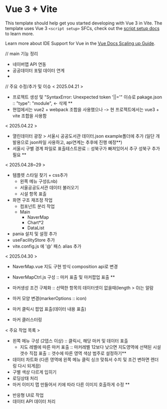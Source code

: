 # Vue 3 + Vite

This template should help get you started developing with Vue 3 in Vite. The template uses Vue 3 `<script setup>` SFCs, check out the [script setup docs](https://v3.vuejs.org/api/sfc-script-setup.html#sfc-script-setup) to learn more.

Learn more about IDE Support for Vue in the [Vue Docs Scaling up Guide](https://vuejs.org/guide/scaling-up/tooling.html#ide-support).

// main 기능 정리
- 네이버맵 API 연동
- 공공데이터 포털 데이터 연계
- 

// 주요 수정/추가 및 이슈
< 2025.04.21 >
- 프로젝트 생성 및 "SyntaxError: Unexpected token '||='" 이슈로 pakage.json :: "type": "module", ← 삭제 **
- 현업에서는 vue2 + webpack 조합을 사용했으나 -> 현 프로젝트에서는 vue3 + vite 조합을 사용함

< 2025.04.22 >
- 열린데이터 광장 > 서울시 공공도서관 데이터.json example폴더에 추가 (일단 개발용으로 json파일 사용하고, api연계는 추후에 진행 예정**)
- 서울시 구별 경계 파일로 표출테스트완료 :: 성북구가 빠져있어서 추구 성북구 추가 필요 **

< 2025.04.28~29 >
- 템플렛 스타일 찾기 + css추가
    - 왼쪽 메뉴 구성(Lnb)
    - 서울공공도서관 데이터 불러오기
    - 시설 항목 표출
- 화면 구조 재조정 작업
    - 컴포넌트 분리 작업
    - Main
        - NaverMap
        - Chart*2
        - DataList
- pania 설치 및 설정 추가
- useFacilityStore 추가
- vite.config.js 에 '@' 패스 alias 추가

< 2025.04.30 >
- NaverMap.vue 지도 구현 방식 composition api로 변경
- NaverMapCtrl.js 구성 :: 마커 표출 및 마커팝업 표출 **
- 마커생성 조건 구체화 :: 선택한 항목의 데이터셋이 없을때(length > 0)는 알람

- 마커 모양 변경(markerOptions :: icon)
- 마커 클릭시 팝업 표출(데이터 내용 표출)
- 마커 클러스터링


< 주요 작업 목록 >
- 왼쪽 메뉴 구성 (2뎁스 이상) :: 클릭시, 해당 마커 및 데이터 표출
    - 지도 레벨에 따른 마커 표출 :: 마커레벨 12보다 낮으면 지도영역에 선택된 시설갯수 직접 표출 :: 갯수에 따른 영역 색상 범주로 설정하기**
- 데이터 차트화 (다른 영역에 왼쪽 메뉴 클릭 싱크 맞춰서 수치 및 조건 변하면 렌더링 다시 되게끔)
- 구별 색상 다르게 입히기
- 로딩상태 처리
- 마커 이미지 맵 만들어서 키에 따라 다른 이미지 호출하게 수정 **
+ 반응형 UI로 작업
+ 데이터 API 데이터 처리 
